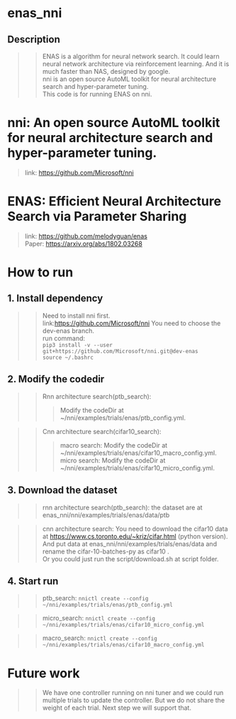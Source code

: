 # enas_nni
## Description
>>ENAS is a algorithm for neural network search. It could learn neural network architecture via reinforcement learning. And it is much faster than NAS, designed by google.  
>>nni is an open source AutoML toolkit for neural architecture search and hyper-parameter tuning.  
>>This code is for running ENAS on nni.   


# nni: An open source AutoML toolkit for neural architecture search and hyper-parameter tuning. 
>link:  https://github.com/Microsoft/nni  

# ENAS: Efficient Neural Architecture Search via Parameter Sharing
>link:  https://github.com/melodyguan/enas   
>Paper: https://arxiv.org/abs/1802.03268  

# How to run

## 1. Install dependency  
>>Need to install nni first.  
>>link:https://github.com/Microsoft/nni You need to choose the dev-enas branch.  
>>run command:   
>>`pip3 install -v --user git+https://github.com/Microsoft/nni.git@dev-enas`  
>>`source ~/.bashrc`  

## 2. Modify the codedir
>>  Rnn architecture search(ptb_search):
>>>    Modify the codeDir at ~/nni/examples/trials/enas/ptb_config.yml.   
      
>>  Cnn architecture search(cifar10_search):
>>>   macro search:  Modify the codeDir at  ~/nni/examples/trials/enas/cifar10_macro_config.yml.        
>>>   micro search:   Modify the codeDir at ~/nni/examples/trials/enas/cifar10_micro_config.yml.    
        
## 3. Download the dataset
  
>> rnn architecture search(ptb_search):    the dataset are at enas_nni/nni/examples/trials/enas/data/ptb
    
>>  cnn architecture search:  You need to download the cifar10 data at https://www.cs.toronto.edu/~kriz/cifar.html (python version).   
And put data at  enas_nni/nni/examples/trials/enas/data and rename the cifar-10-batches-py as cifar10 .   
Or you could just run the script/download.sh at script folder.

## 4. Start run
>>ptb_search:
`
>>    nnictl create --config ~/nni/examples/trials/enas/ptb_config.yml  
`

>>micro_search:
`
>>    nnictl create --config ~/nni/examples/trials/enas/cifar10_micro_config.yml  
`
  
>>macro_search:
`
>>    nnictl create --config ~/nni/examples/trials/enas/cifar10_macro_config.yml  
`

# Future work
>>We have one controller running on nni tuner and we could run multiple trials to update the controller. But we do not share the weight of each trial. Next step we will support that. 

